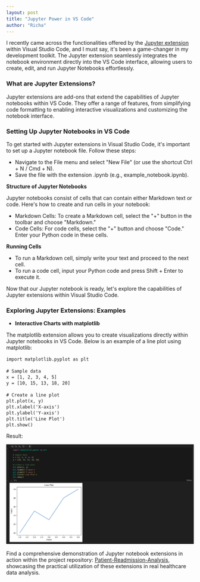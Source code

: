 ```yaml
---
layout: post
title: "Jupyter Power in VS Code"
author: "Richa"
---
```


I recently came across the functionalities offered by the [Jupyter extension](https://code.visualstudio.com/docs/datascience/jupyter-notebooks) within Visual Studio Code, and I must say, it's been a game-changer in my development toolkit. The Jupyter extension seamlessly integrates the notebook environment directly into the VS Code interface, allowing users to create, edit, and run Jupyter Notebooks effortlessly.

### What are Jupyter Extensions?

Jupyter extensions are add-ons that extend the capabilities of Jupyter notebooks within VS Code. They offer a range of features, from simplifying code formatting to enabling interactive visualizations and customizing the notebook interface.

### Setting Up Jupyter Notebooks in VS Code

To get started with Jupyter extensions in Visual Studio Code, it's important to set up a Jupyter notebook file. 
Follow these steps:

- Navigate to the File menu and select "New File" (or use the shortcut Ctrl + N / Cmd + N).
- Save the file with the extension .ipynb (e.g., example_notebook.ipynb).

**Structure of Jupyter Notebooks**

Jupyter notebooks consist of cells that can contain either Markdown text or code. Here's how to create and run cells in your notebook:

- Markdown Cells: To create a Markdown cell, select the "+" button in the toolbar and choose "Markdown."
- Code Cells: For code cells, select the "+" button and choose "Code." Enter your Python code in these cells.

**Running Cells**

- To run a Markdown cell, simply write your text and proceed to the next cell.
- To run a code cell, input your Python code and press Shift + Enter to execute it.

Now that our Jupyter notebook is ready, let's explore the capabilities of Jupyter extensions within Visual Studio Code.

### Exploring Jupyter Extensions: Examples

- **Interactive Charts with matplotlib**

The matplotlib extension allows you to create visualizations directly within Jupyter notebooks in VS Code. Below is an example of a line plot using matplotlib:

```
import matplotlib.pyplot as plt

# Sample data
x = [1, 2, 3, 4, 5]
y = [10, 15, 13, 18, 20]

# Create a line plot
plt.plot(x, y)
plt.xlabel('X-axis')
plt.ylabel('Y-axis')
plt.title('Line Plot')
plt.show()
```

Result:

![example mage](https://raw.githubusercontent.com/14Richa/testga/main/jupyternotebookresult.png)


Find a comprehensive demonstration of Jupyter notebook extensions in action within the project repository: [Patient-Readmission-Analysis](https://github.com/14Richa/Patient-Readmission-Analysis), showcasing the practical utilization of these extensions in real healthcare data analysis.